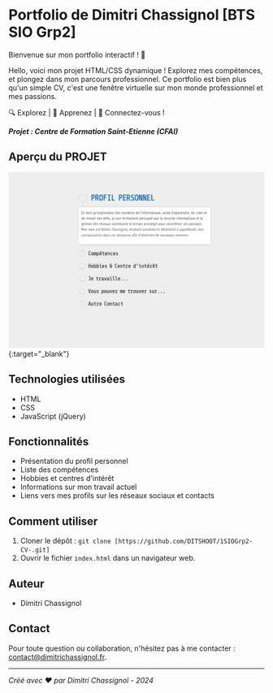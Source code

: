 # Portfolio de Dimitri Chassignol [BTS SIO Grp2]


Bienvenue sur mon portfolio interactif ! 🚀

Hello, voici mon projet HTML/CSS dynamique ! Explorez mes compétences, et plongez dans mon parcours professionnel. Ce portfolio est bien plus qu'un simple CV, c'est une fenêtre virtuelle sur mon monde professionnel et mes passions.

🔍 Explorez | 🧠 Apprenez | 🤝 Connectez-vous !


***Projet : Centre de Formation Saint-Etienne (CFAI)***


## Aperçu du PROJET


[![Projet : Centre de Formation Saint-Etienne (CFAI)](./preview.png)](https://ditshoot.github.io/1SIOGrp2-CV-/){:target="_blank"}

## Technologies utilisées

- HTML
- CSS
- JavaScript (jQuery)

## Fonctionnalités

- Présentation du profil personnel
- Liste des compétences
- Hobbies et centres d'intérêt
- Informations sur mon travail actuel
- Liens vers mes profils sur les réseaux sociaux et contacts

## Comment utiliser

1. Cloner le dépôt : `git clone [https://github.com/DITSHOOT/1SIOGrp2-CV-.git]`
2. Ouvrir le fichier `index.html` dans un navigateur web.

## Auteur

- Dimitri Chassignol

## Contact

Pour toute question ou collaboration, n'hésitez pas à me contacter : contact@dimitrichassignol.fr.

---
*Créé avec ❤️ par Dimitri Chassignol - 2024*


